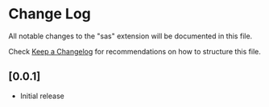 # Change Log

All notable changes to the "sas" extension will be documented in this file.

Check [Keep a Changelog](http://keepachangelog.com/) for recommendations on how to structure this file.

## [0.0.1]

- Initial release
